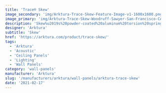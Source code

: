 ```yaml
---
title: 'Trace® Skew'
image_secondary: 'img/Arktura-Trace-Skew-Feature-Image-v1-1600x1600.png'
image_primary: 'img/Arktura-Trace-Skew-Woodruff-Sawyer-San-Francisco-CA_WEB_2.jpg'
description: 'Skew%u2019s%20powder-coated%20aluminum%20torsion%20spring%20panels%20bring%20modern%20elegance%20to%20any%20design%2C%20with%20it%u2019s%20thin%2C%20interwoven%20lines.%20Add%20our%20optional%20InLine%20lighting%20for%20a%20beautiful%20glow%2C%20our%20backlighting%20for%20additional%20brightness%20or%20our%20Soft%20Sound%AE%20backer%20for%20sound%20control.%20%A0'
designer: 'Arktura'
subtitle: 'Skew'
href: 'https://arktura.com/product/trace-skew/'
tags:
  - 'Arktura'
  - 'Acoustic'
  - 'Ceiling Panels'
  - 'Lighting'
  - 'Wall Panels'
category: 'wall-panels'
manufacturer: 'Arktura'
slug: '/manufacturers/arktura/wall-panels/arktura-trace-skew'
date: '2021-02-17'
---
```

